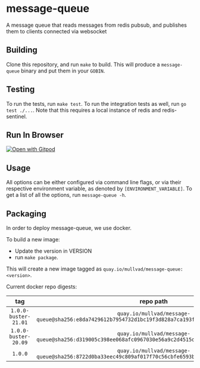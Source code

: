 # message-queue
A message queue that reads messages from redis pubsub, and publishes them to clients connected via websocket
## Building

Clone this repository, and run `make` to build.
This will produce a `message-queue` binary and put them in your `GOBIN`.

## Testing
To run the tests, run `make test`.
To run the integration tests as well, run `go test ./...`. Note that this requires a local instance of redis and redis-sentinel.

## Run In Browser
[![Open with Gitpod](https://gitpod.io/button/open-in-gitpod.svg)](https://gitpod.io/from-referrer/)

## Usage
All options can be either configured via command line flags, or via their respective environment variable, as denoted by `[ENVIRONMENT_VARIABLE]`.
To get a list of all the options, run `message-queue -h`.

## Packaging
In order to deploy message-queue, we use docker.

To build a new image:
- Update the version in VERSION
- run `make package`.

This will create a new image tagged as `quay.io/mullvad/message-queue:<version>`.

Current docker repo digests:

|   tag    |                                             repo path                                             |
|:--------:|:-------------------------------------------------------------------------------------------------:|
| `1.0.0-buster-21.01`  | `quay.io/mullvad/message-queue@sha256:e8da7429612b7954732d1bc19f3d828a7ca193f676398a4d2432130c35eb1406` |
| `1.0.0-buster-20.09`  | `quay.io/mullvad/message-queue@sha256:d319005c398ee068afc0967030e56a9c2d4515d52e65440c26a8e17c89e216ba` |
| `1.0.0`  | `quay.io/mullvad/message-queue@sha256:8722d0ba33eec49c809af017f70c56cbfe6593b4b0b05c3e13012776f610b590` |
